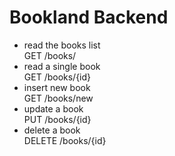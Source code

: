 Bookland Backend
================

- read the books list   
  GET /books/
- read a single book  
  GET /books/{id} 
- insert new book  
  GET /books/new  
- update a book   
  PUT /books/{id}
- delete a book   
  DELETE /books/{id}


